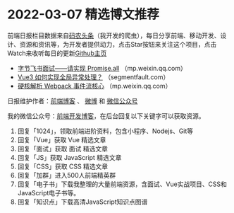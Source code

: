 # 2022-03-07 精选博文推荐

前端日报栏目数据来自[码农头条](https://toutiao.qdkfweb.cn/)（我开发的爬虫），每日分享前端、移动开发、设计、资源和资讯等，为开发者提供动力，点击Star按钮来关注这个项目，点击Watch来收听每日的更新[Github主页](https://github.com/kujian/frontendDaily)
* [字节飞书面试——请实现 Promise.all](https://mp.weixin.qq.com/s?__biz=Mzg2NjUxOTM2Mg==&mid=2247493577&idx=1&sn=437debd99ae761b931656e3559c0f651) （mp.weixin.qq.com）
* [Vue3 如何实现全局异常处理？](https://segmentfault.com/a/1190000041503731) （segmentfault.com）
* [硬核解析 Webpack 事件流核心](https://mp.weixin.qq.com/s?__biz=MzI2MjcxNTQ0Nw==&mid=2247498976&idx=1&sn=3af58723fbbceb825da95bdcad3bf38e) （mp.weixin.qq.com）

日报维护作者：[前端博客](https://qdkfweb.cn/) 、 [微博](http://weibo.com/kujian) 和 [微信公众号](https://open.weixin.qq.com/qr/code?username=caibaojian_com)

我的微信公众号：[前端开发博客](https://open.weixin.qq.com/qr/code?username=caibaojian_com)，在后台回复以下关键字可以获取资源。

1. 回复「1024」，领取前端进阶资料，包含小程序、Nodejs、Git等
2. 回复「Vue」获取 Vue 精选文章
3. 回复「面试」获取 面试 精选文章
4. 回复「JS」获取 JavaScript 精选文章
5. 回复「CSS」获取 CSS 精选文章
6. 回复「加群」进入500人前端精英群
7. 回复「电子书」下载我整理的大量前端资源，含面试、Vue实战项目、CSS和JavaScript电子书等。
8. 回复「知识点」下载高清JavaScript知识点图谱